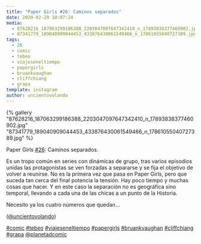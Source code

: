 ```yaml
---
title: "Paper Girls #26: Caminos separados"
date: 2020-02-29 10:07:24
media: 
  - 87628216_187063299186388_2203047097647342410_n_17893838377460902.jpg
  - 87341779_189040909044453_433876430061549466_n_17861055040727389.jpg
tags: 
  - 26
  - comic
  - tebeo
  - viajeseneltiempo
  - papergirls
  - bruankvaughan
  - cliffchiang
  - grapa
template: instagram
author: uncientovolando
---
```


{% gallery "87628216_187063299186388_2203047097647342410_n_17893838377460902.jpg" "87341779_189040909044453_433876430061549466_n_17861055040727389.jpg" %}

Paper Girls [#26](/etiquetas/26): Caminos separados.

Es un tropo común en series con dinámicas de grupo, tras varios episodios unidas las protagonistas se ven forzadas a separarse y se fija el objetivo de volver a reunirse. No es la primera vez que pasa en Paper Girls, pero que suceda tan cerca del final potencia la tensión. Hay poco tiempo y muchas cosas que hacer. Y en este caso la separación no es geográfica sino temporal, llevando a cada una de las chicas a un punto de la Historia.

Necesito ya los cuatro números que quedan...

([@uncientovolando](https://instagram.com/uncientovolando))

[#comic](/etiquetas/comic) [#tebeo](/etiquetas/tebeo) [#viajeseneltiempo](/etiquetas/viajeseneltiempo) [#papergirls](/etiquetas/papergirls) [#bruankvaughan](/etiquetas/bruankvaughan) [#cliffchiang](/etiquetas/cliffchiang) [#grapa](/etiquetas/grapa) [@planetadcomic](https://instagram.com/planetadcomic)
